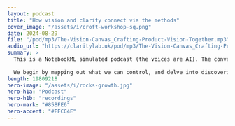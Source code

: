 ```yaml
---
layout: podcast
title: "How vision and clarity connect via the methods"
cover_image: "/assets/i/croft-workshop-sq.png"
date: 2024-08-29
file: "/pod/mp3/The-Vision-Canvas_Crafting-Product-Vision-Together.mp3"
audio_url: "https://claritylab.uk/pod/mp3/The-Vision-Canvas_Crafting-Product-Vision-Together.mp3"
summary: >
  This is a NotebookML simulated podcast (the voices are AI). The conversation explores the connection between Clarity Lab Methods and the tools used by our consultants to support teams in businesses on their journey toward greater clarity and purpose. 
  
  We begin by mapping out what we can control, and delve into discovering a sense of purpose, uncovering what drives us personally and professionally.
length: 19809218
hero-image: "/assets/i/rocks-growth.jpg"
hero-h1a: "Podcast"
hero-h1b: "recordings"
hero-mark: "#85BFE6"
hero-accent: "#FFCC4E"
---
```


<!-- ffmpeg -i Clarity-Lab-panel-discussion.wav -ac 2 -b:a 128k -ar 44100 output.mp3 -->
